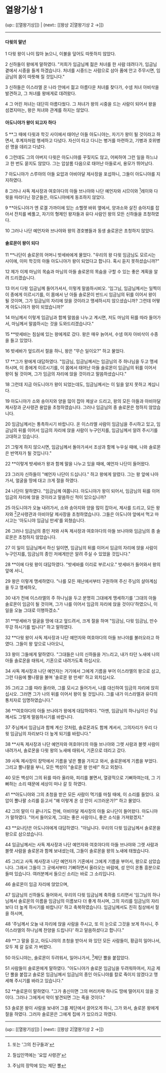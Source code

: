 # 열왕기상 1

(up:: [[열왕기상]]) | (next:: [[왕상 2|열왕기상 2 →]])

***


#### 다윗의 말년
1 
다윗 왕이 나이 많아 늙으니, 이불을 덮어도 따뜻하지 않았다.


2 
신하들이 왕에게 말하였다. "저희가 임금님께 젊은 처녀를 한 사람 데려다가, 임금님 곁에서 시중을 들게 하겠습니다. 처녀를 시중드는 사람으로 삼아 품에 안고 주무시면, 임금님의 몸이 따뜻해 질 것입니다."


3 
신하들은 이스라엘 온 나라 안에서 젊고 아름다운 처녀를 찾다가, 수넴 처녀 아비삭을 발견하고, 그 처녀를 왕에게로 데려왔다.


4 
그 어린 처녀는 대단히 아름다웠다. 그 처녀가 왕의 시중을 드는 사람이 되어서 왕을 섬겼지마는, 왕은 처녀와 관계를 하지는 않았다.


#### 아도니야가 왕이 되고자 하다
5 
**그 때에 다윗과 학깃 사이에서 태어난 아들 아도니야는, 자기가 왕이 될 것이라고 하면서, 후계자처럼 행세하고 다녔다. 자신이 타고 다니는 병거를 마련하고, 기병과 호위병 쉰 명을 데리고 다녔다.


6 
그런데도 그의 아버지 다윗은 아도니야를 꾸짖지도 않고, 어찌하여 그런 일을 하느냐고 한 번도 묻지도 않았다. 그는 압살롬 다음으로 태어난 아들로서, 용모가 뛰어났다.


7 
아도니야가 스루야의 아들 요압과 아비아달 제사장을 포섭하니, 그들이 아도니야를 지지하였다.


8 
그러나 사독 제사장과 여호야다의 아들 브나야와 나단 예언자와 시므이와 [^1]레이와 다윗을 따라다닌 장군들은, 아도니야에게 동조하지 않았다.


9 
**아도니야가 엔 로겔 가까이에 있는 소헬렛 바위 옆에서, 양과소와 살진 송아지를 잡아서 잔치를 베풀고, 자기의 형제인 왕자들과 유다 사람인 왕의 모든 신하들을 초청하였다.


10 
그러나 나단 예언자와 브나야와 왕의 경호병들과 동생 솔로몬은 초청하지 않았다.


#### 솔로몬이 왕이 되다
11 
**나단이 솔로몬의 어머니 밧세바에게 물었다. "우리의 왕 다윗 임금님도 모르시는 사이에, 이미 학깃의 아들 아도니야가 왕이 되었다고 합니다. 혹시 듣지 못하셨습니까?"


12 
제가 이제 마님의 목숨과 마님의 아들 솔로몬의 목숨을 구할 수 있는 좋은 계획을 알려 드리겠습니다.


13 
어서 다윗 임금님께 들어가셔서, 이렇게 말씀하시비오. '임그님, 임금님께서는 일찍이 이 종에게 이르시기를, 이 몸에서 난 아들 솔로몬이 반드시 임금님의 뒤를 이어서 왕이 될 것이며, 그가 임금님의 자리에 앉을 것이라고 맹세하시지 않으셨습니까? 그런데 어떻게 아도니야가 왕이 되었습니까?'


14 
마님께서 이렇게  임금님과 함께 말씀을 나누고 계시면, 저도 마님의 뒤를 따라 들어가서, 마님께서 말씀하시는 것을 도와드리겠습니다."


15 
**밧세바는 침실에 있는 왕에게로 갔다. 왕은 매우 늙어서, 수넴 여자 아비삭이 수종을 들고 있었다.


16 
밧세바가 엎드려서 절을 하니, 왕은 "무슨 일이오?" 하고 물었다.


17 
**그가 왕에게 대답하였다. "임금님, 임금님께서는 임금님의 주 하나님을 두고 맹세하시며, 이 종에게 이르시기를, 이 몸에서 태어난 아들 솔로몬이 임금님의 뒤를 이어서 왕이 될 것이며, 그가 임금의 자리에 앉을 것이라고 말씀하셨습니다."


18 
그런데 지금 아도니야가 왕이 되었는데도, 임금님께서는 이 일을 알지 못하고 계십니다.


19 
아도니야가 소와 송아지와 양을 많이 잡아 제살ㄹ 드리고, 왕의 모든 아들과 아비아달 제사장과 군사령관 용압을 초청하였습니다. 그러나 임금님의 종 솔로몬은 청하지 않았습니다.


20 
임금님께서는 통촉하시기 바랍니다. 온 이스라엘 사람이 임금님을 주시하고 있고, 임금님의 뒤를 이어서 임금의 자리에 앉을 사람이 누구인지를, 임금님께서 알려 주시기를 고대하고 있습니다.


21 
그렇게 하지 않으시면, 임금님께서 돌아가셔서 조상과 함께 누우실 때에, 나와 솔로몬은 반역자가 될 것입니다."


22 
**이렇게 밧세바가 왕과 함께 말을 나누고 있을 때에, 예언자 나단이 들어왔다.


23 
그러자 신하들이 "예언자 나단이 드십니다." 하고 왕에게 알렸다. 그는 왕 앞에 나아가서, 얼굴을 땅에 대고 크게 절을 하였다.


24 
나단이 말하였다. "임금님께 여쭙니다. 아도니야가 왕이 되어서, 임금님의 뒤를 이어 임금의 자리에 앉을 것이라고 말씀하신 적이 있으십니까?


25 
아도니야가 오늘 내려가서, 소와 송아지와 양을 많이 잡아서, 제사를 드리고, 모든 왕자와 [^2]군사령관과 아비아달 제사장을 초청하였습니다. 그들은 아도니야 앞에서 먹고 마시고는 '아도니야 임금님 만세'를 외쳤습니다.


26 
그러나 임금님의 종인 저와 사독 제사장과 여호야다의 아들 브나야와 임금님의 종 솔로몬은 초청하지 않았습니다. 


27 
이 일이 임금님께서 하신 일이면, 임금님의 뒤를 이어서 임금의 자리에 앉을 사람이 누구인지를, 임금님의 종인 저에게만은 알려 주실 수 있었을 것입니다."


28 
**이에 다윗 왕이 대답하였다. "밧세바를 이리로 부르시오." 밧세바가 들어와서 왕의 앞에 서니,


29 
왕은 이렇게 맹세하였다. "나를 모든 재난에서부터 구원하여 주신 주님의 살아계심을 두고 맹세하오,


30 
내가 전에 이스라엘의 주 하나님을 두고 분명히 그대에게 맹세하기를 '그대의 아들 솔로몬이 임금이 될 것이며, 그가 나를 이어서 임금의 자리에 앉을 것이다'하였으니, 이 일을 오늘 그대로 이행하겠소."


31 
**밧세바가 얼굴을 땅에 대고 엎드려서, 크게 절을 하며 "임금님, 다윗 임금님, 만수무강 하시기를 빕니다" 하고 말하였다.


32 
**다윗 왕이 사독 제사장과 나단 예언자와 여호야다의 아들 브나야를 불러오라고 하였다. 그들이 왕 앞으로 나아오니,


33 
왕이 그들에게 말하였다. "그대들은 나의 신하들을 거느리고, 내가 타던 노새에 나의 아들 솔로몬을 태워서, 기혼으로 내려가도록 하십시오.


34 
사독 제사장과 나단 예언자는 거기에서 그에게 기름을 부어 이스라엘의 왕으로 삼고, 그런 다음에 뿔나팔을 불며 '솔로몬 왕 만세!' 하고 외치십시오.


35 
그리고 그를 따라 올라와, 그를 모시고 들어가서, 나를 대신하여 임금의 자리에 앉히십시오. 그러면 그가 나의 뒤를 이어서 왕이 될 것입니다. 그를 내가 이스라엘과 유다의 통치자로 임명하였습니다."


36 
**여호야다의 아들 브나야가 왕에게 대답하여다. "아멘, 임금님의 하나님이신 주님께서도 그렇게 말씀하시기를 바랍니다.


37 
주님께서 임금님과 함께 계신 것처럼, 솔로몬과도 함께 계셔서, 그의자리가 우리 다윗 임금님의 자리보다 더 높게 되기를 바랍니다."


38 
**사독 제사장과 나단 예언자와 여호야다의 아들 브나야와 그렛 사람과 블렛 사람이 내려가서, 솔로몬을 다윗 왕의 노새에 태워서, 기혼으로 데리고 갔다.


39 
사독 제사장이 장막에서 기름을 넣은 뿔을 가지고 와서, 솔로몬에게 기름을 부었다. 그리고 뿔나팔을 부니, 모든 백성이 "솔로몬 왕 만세!" 하고 외쳤다.


40 
모든 백성이 그의 뒤를 따라 올라와, 피리를 불면서, 열광적으로 기뻐하여는데, 그 기뻐하는 소리 때문에 세상이 떠나 갈 듯 하였다.


41 
**아도니야와 그의 초청을 받은 모든 사람이 먹기를 마칠 때에, 이 소리를 들었다. 요압이 뿔나팔 소리를 듣고서 "왜 이렇게 온 성 안이 시끄러운가?" 하고 물었다.


42 
그의 말이 다 끝나기도 전에, 아비아달 제사장의 아들 요나단이 들어왔다. 아도니야가 말하였다. "어서 들어오게, 그대는 좋은 사람이니, 좋은 소식을 가져왔겠지."


43 
**요나단은 아도니야에게 대답하였다. "아닙니다. 우리의 다윗 임금님께서 솔로몬을 왕으로 삼으셨습니다.


44 
임금님께서는 사독 제사장과 나단 예언자와 여호야다의 아들 브나야와 그렛 사람과 블렛 사람을 솔로몬과 함께 보내셨는데, 그들이 솔로몬을 왕의 노새에 태웠습니다.


45 
그리고 사독 제사장과 나단 예언자가 기혼에서 그에게 기름을 부어서, 왕으로 삼았습니다. 그래서 그들이 그 곳에서부터 기뻐하면서 올라오는 바람에, 성 안이 온통 흥분으로 들떠 있습니다. 여러분께서 들으신 소리는 바로 그 소리입니다.


46 
솔로몬이 임금 자리에 앉았으며,


47 
임금님의 신하들도 들어와서, 우리의 다윗 임금님께 축하를 드리면서 '임그님의 하나님께서 솔로몬의 이름을 임금님의 이름보다 더 좋게 하시며, 그의 자리를 임금님의 자리보다 더 높게 하시기를 바랍니다' 하고 축복하였습니다. 임금님께서도 친히 침상에서 절을 하시며,


48 
'주님께서 오늘 내 자리에 앉을 사람을 주시고, 또 이 눈으로 그것을 보게 하시니, 주 이스라엘의 하나님께 찬양을 드립니다' 하고 말씀하셨다고 합니다."


49 
**그 말을 듣고, 아도니야의 초청을 받아서 와 있던 모든 사람들이, 황급히 일어나서, 모두 제 갈 길로 가 버렸다.


50 
아도니야는, 솔로몬이 두려워서, 일어나가서, [^3]제단 뿔을 붙잡았다.


51
사람들이 솔로몬에게 말하였다. "아도니야가 솔로몬 임금님을 두려워하여서, 지금 제단 뿔을 붙잡고 솔로몬 임금님께서 임금님의 종인 아도니야를 칼로 죽이지 않겠다고 맹세해 주시기를 바라고 있습니다."


52
**솔로몬이 말하였다. "그가 충신이면 그의 머리카락 하나도 땅에 떨어지지 않을 것이다. 그러나 그에게서 악이 발견되면 그는 죽을 것이다."


53
솔로몬 왕이 사람을 보내어 그를 제단에서 끌어오게 하니, 그가 와서, 솔로몬 왕에게 절을 하였다. 그러자 솔로몬은 그에게 집에 가 있으라고 하였다.


***

(up:: [[열왕기상]]) | (next:: [[왕상 2|열왕기상 2 →]])

[^1]: 또는 '그의 친구들과'
[^2]: 칠십인역에는 '요압 사령관'
[^3]: 주님의 장막에 있는 제단 뿔